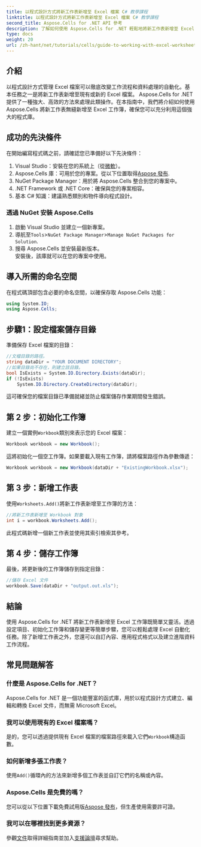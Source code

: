 ```yaml
---
title: 以程式設計方式將新工作表新增至 Excel 檔案 C# 教學課程
linktitle: 以程式設計方式將新工作表新增至 Excel 檔案 C# 教學課程
second_title: Aspose.Cells for .NET API 參考
description: 了解如何使用 Aspose.Cells for .NET 輕鬆地將新工作表新增至 Excel 檔案。本綜合指南提供了逐步方法、程式碼範例和有用的提示。
type: docs
weight: 20
url: /zh-hant/net/tutorials/cells/guide-to-working-with-excel-worksheets/add-new-sheet-to-excel-file-csharp-tutorial/
---
```

## 介紹

以程式設計方式管理 Excel 檔案可以徹底改變工作流程和資料處理的自動化。基本任務之一是將新工作表新增至現有或新的 Excel 檔案。 Aspose.Cells for .NET 提供了一種強大、高效的方法來處理此類操作。在本指南中，我們將介紹如何使用 Aspose.Cells 將新工作表無縫新增至 Excel 工作簿，確保您可以充分利用這個強大的程式庫。

## 成功的先決條件

在開始編寫程式碼之前，請確認您已準備好以下先決條件：

1.  Visual Studio：安裝在您的系統上（從[微軟](https://visualstudio.microsoft.com/)）。
2.  Aspose.Cells 庫：可用於您的專案。從以下位置取得[Aspose 發布](https://releases.aspose.com/cells/net/).
3. NuGet Package Manager：用於將 Aspose.Cells 整合到您的專案中。
4. .NET Framework 或 .NET Core：確保與您的專案相容。
5. 基本 C# 知識：建議熟悉類別和物件導向程式設計。

### 透過 NuGet 安裝 Aspose.Cells

1. 啟動 Visual Studio 並建立一個新專案。
2. 導航至`Tools`>`NuGet Package Manager`>`Manage NuGet Packages for Solution`.
3. 搜尋 Aspose.Cells 並安裝最新版本。  
   安裝後，該庫就可以在您的專案中使用。


## 導入所需的命名空間

在程式碼頂部包含必要的命名空間，以確保存取 Aspose.Cells 功能：

```csharp
using System.IO;
using Aspose.Cells;
```

## 步驟1：設定檔案儲存目錄

準備保存 Excel 檔案的目錄：

```csharp
//文檔目錄的路徑。
string dataDir = "YOUR DOCUMENT DIRECTORY";
//如果目錄尚不存在，則建立該目錄。
bool IsExists = System.IO.Directory.Exists(dataDir);
if (!IsExists)
    System.IO.Directory.CreateDirectory(dataDir);
```

這可確保您的檔案目錄已準備就緒並防止檔案儲存作業期間發生錯誤。


## 第 2 步：初始化工作簿

建立一個實例`Workbook`類別來表示您的 Excel 檔案：

```csharp
Workbook workbook = new Workbook();
```

這將初始化一個空工作簿。如果要載入現有工作簿，請將檔案路徑作為參數傳遞：

```csharp
Workbook workbook = new Workbook(dataDir + "ExistingWorkbook.xlsx");
```


## 第 3 步：新增工作表

使用`Worksheets.Add()`將新工作表新增至工作簿的方法：

```csharp
//將新工作表新增至 Workbook 對象
int i = workbook.Worksheets.Add();
```

此程式碼新增一個新工作表並使用其索引檢索其參考。


## 第 4 步：儲存工作簿

最後，將更新後的工作簿儲存到指定目錄：

```csharp
//儲存 Excel 文件
workbook.Save(dataDir + "output.out.xls");
```

## 結論

使用 Aspose.Cells for .NET 將新工作表新增至 Excel 工作簿既簡單又靈活。透過設定項目、初始化工作簿和儲存變更等簡單步驟，您可以輕鬆處理 Excel 自動化任務。除了新增工作表之外，您還可以自訂內容、應用程式格式以及建立進階資料工作流程。

## 常見問題解答

### 什麼是 Aspose.Cells for .NET？

Aspose.Cells for .NET 是一個功能豐富的函式庫，用於以程式設計方式建立、編輯和轉換 Excel 文件，而無需 Microsoft Excel。

### 我可以使用現有的 Excel 檔案嗎？

是的，您可以透過提供現有 Excel 檔案的檔案路徑來載入它們`Workbook`構造函數。

### 如何新增多張工作表？

使用`Add()`循環內的方法來新增多個工作表並自訂它們的名稱或內容。

### Aspose.Cells 是免費的嗎？

您可以從以下位置下載免費試用版[Aspose 發布](https://releases.aspose.com/)，但生產使用需要許可證。

### 我可以在哪裡找到更多資源？

參觀[文件](https://reference.aspose.com/cells/net/)取得詳細指南並加入[支援論壇](https://forum.aspose.com/c/cells/9)尋求幫助。